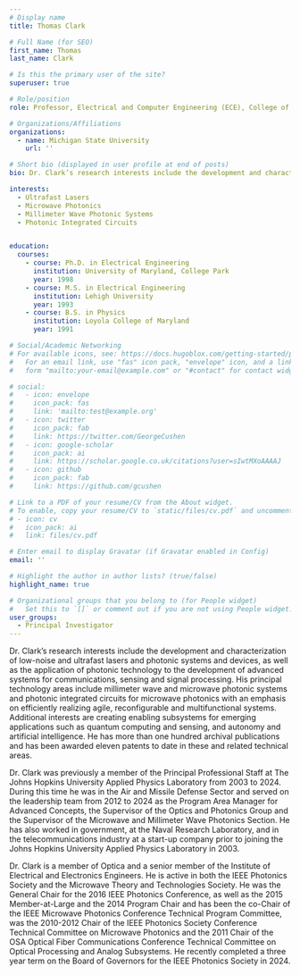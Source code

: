 ```yaml
---
# Display name
title: Thomas Clark

# Full Name (for SEO)
first_name: Thomas
last_name: Clark

# Is this the primary user of the site?
superuser: true

# Role/position
role: Professor, Electrical and Computer Engineering (ECE), College of Engineering 

# Organizations/Affiliations
organizations:
  - name: Michigan State University
    url: ''

# Short bio (displayed in user profile at end of posts)
bio: Dr. Clark’s research interests include the development and characterization of low-noise and ultrafast lasers and photonic systems and devices, as well as the application of photonic technology to the development of advanced systems for communications, sensing and signal processing. 

interests:
  - Ultrafast Lasers
  - Microwave Photonics
  - Millimeter Wave Photonic Systems
  - Photonic Integrated Circuits


education:
  courses:
    - course: Ph.D. in Electrical Engineering
      institution: University of Maryland, College Park
      year: 1998
    - course: M.S. in Electrical Engineering
      institution: Lehigh University
      year: 1993
    - course: B.S. in Physics
      institution: Loyola College of Maryland
      year: 1991

# Social/Academic Networking
# For available icons, see: https://docs.hugoblox.com/getting-started/page-builder/#icons
#   For an email link, use "fas" icon pack, "envelope" icon, and a link in the
#   form "mailto:your-email@example.com" or "#contact" for contact widget.

# social:
#   - icon: envelope
#     icon_pack: fas
#     link: 'mailto:test@example.org'
#   - icon: twitter
#     icon_pack: fab
#     link: https://twitter.com/GeorgeCushen
#   - icon: google-scholar
#     icon_pack: ai
#     link: https://scholar.google.co.uk/citations?user=sIwtMXoAAAAJ
#   - icon: github
#     icon_pack: fab
#     link: https://github.com/gcushen

# Link to a PDF of your resume/CV from the About widget.
# To enable, copy your resume/CV to `static/files/cv.pdf` and uncomment the lines below.
# - icon: cv
#   icon_pack: ai
#   link: files/cv.pdf

# Enter email to display Gravatar (if Gravatar enabled in Config)
email: ''

# Highlight the author in author lists? (true/false)
highlight_name: true

# Organizational groups that you belong to (for People widget)
#   Set this to `[]` or comment out if you are not using People widget.
user_groups:
  - Principal Investigator
---
```


Dr. Clark’s research interests include the development and characterization of low-noise and ultrafast lasers and photonic systems and devices, as well as the application of photonic technology to the development of advanced systems for communications, sensing and signal processing. His principal technology areas include millimeter wave and microwave photonic systems and photonic integrated circuits for microwave photonics with an emphasis on efficiently realizing agile, reconfigurable and multifunctional systems. Additional interests are creating enabling subsystems for emerging applications such as quantum computing and sensing, and autonomy and artificial intelligence. He has more than one hundred archival publications and has been awarded eleven patents to date in these and related technical areas.

Dr. Clark was previously a member of the Principal Professional Staff at The Johns Hopkins University Applied Physics Laboratory from 2003 to 2024. During this time he was in the Air and Missile Defense Sector and served on the leadership team from 2012 to 2024 as the Program Area Manager for Advanced Concepts, the Supervisor of the Optics and Photonics Group and the Supervisor of the Microwave and Millimeter Wave Photonics Section. He has also worked in government, at the Naval Research Laboratory, and in the telecommunications industry at a start-up company prior to joining the Johns Hopkins University Applied Physics Laboratory in 2003.

Dr. Clark is a member of Optica and a senior member of the Institute of Electrical and Electronics Engineers. He is active in both the IEEE Photonics Society and the Microwave Theory and Technologies Society. He was the General Chair for the 2016 IEEE Photonics Conference, as well as the 2015 Member-at-Large and the 2014 Program Chair and has been the co-Chair of the IEEE Microwave Photonics Conference Technical Program Committee, was the 2010-2012 Chair of the IEEE Photonics Society Conference Technical Committee on Microwave Photonics and the 2011 Chair of the OSA Optical Fiber Communications Conference Technical Committee on Optical Processing and Analog Subsystems. He recently completed a three year term on the Board of Governors for the IEEE Photonics Society in 2024.
